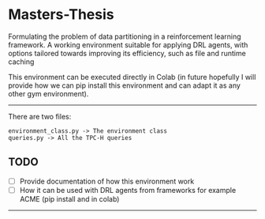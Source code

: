# Masters-Thesis
Formulating the problem of data partitioning in a reinforcement learning framework. A working environment suitable for applying DRL agents, with options tailored towards improving its efficiency, such as file and runtime caching

This environment can be executed directly in Colab (in future hopefully I will provide how we can pip install this environment and can adapt it as any other gym environment).

---

There are two files:
```
environment_class.py -> The environment class
queries.py -> All the TPC-H queries
```

## TODO
* [ ] Provide documentation of how this environment work 
* [ ] How it can be used with DRL agents from frameworks for example ACME (pip install and in colab)

---
